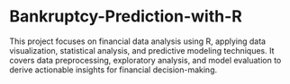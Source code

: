 # Bankruptcy-Prediction-with-R
This project focuses on financial data analysis using R, applying data visualization, statistical analysis, and predictive modeling techniques. It covers data preprocessing, exploratory analysis, and model evaluation to derive actionable insights for financial decision-making.
